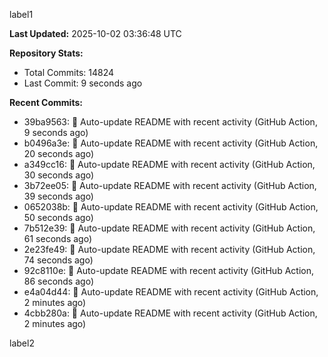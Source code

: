 
label1 
<!-- ACTIVITY_START -->
**Last Updated:** 2025-10-02 03:36:48 UTC

**Repository Stats:**
- Total Commits: 14824
- Last Commit: 9 seconds ago

**Recent Commits:**
- 39ba9563: 🤖 Auto-update README with recent activity (GitHub Action, 9 seconds ago)
- b0496a3e: 🤖 Auto-update README with recent activity (GitHub Action, 20 seconds ago)
- a349cc16: 🤖 Auto-update README with recent activity (GitHub Action, 30 seconds ago)
- 3b72ee05: 🤖 Auto-update README with recent activity (GitHub Action, 39 seconds ago)
- 0652038b: 🤖 Auto-update README with recent activity (GitHub Action, 50 seconds ago)
- 7b512e39: 🤖 Auto-update README with recent activity (GitHub Action, 61 seconds ago)
- 2e23fe49: 🤖 Auto-update README with recent activity (GitHub Action, 74 seconds ago)
- 92c8110e: 🤖 Auto-update README with recent activity (GitHub Action, 86 seconds ago)
- e4a04d44: 🤖 Auto-update README with recent activity (GitHub Action, 2 minutes ago)
- 4cbb280a: 🤖 Auto-update README with recent activity (GitHub Action, 2 minutes ago)
<!-- ACTIVITY_END -->

label2
